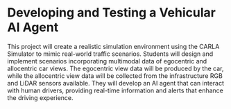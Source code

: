 # Developing and Testing a Vehicular AI Agent


This project will create a realistic simulation environment using the CARLA Simulator to mimic real-world traffic scenarios. Students will design and implement scenarios incorporating multimodal data of egocentric and allocentric car views. The egocentric view data will be produced by the car, while the allocentric view data will be collected from the infrastructure RGB and LiDAR sensors available. They will develop an AI agent that can interact with human drivers, providing real-time information and alerts that enhance the driving experience.